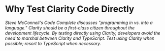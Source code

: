 # Why Test Clarity Code Directly

_Steve McConnell's *Code Complete* discusses "programming in vs. into a language." Clarity should be a first-class citizen throughout the development lifecycle. By testing directly using Clarity, developers avoid the need to marshal between Clarity and TypeScript. Test using Clarity when possible; resort to TypeScript when necessary._
